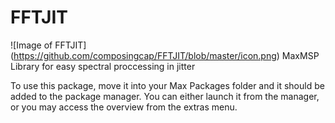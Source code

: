 # FFTJIT
![Image of FFTJIT] 
(https://github.com/composingcap/FFTJIT/blob/master/icon.png)
MaxMSP Library for easy spectral proccessing in jitter

To use this package, move it into your Max Packages folder and it should be added to the package manager.  You can either launch it from the manager, or you may access the overview from the extras menu.
